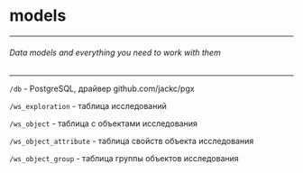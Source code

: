 # models

----

###### Data models and everything you need to work with them

----
`/db` - PostgreSQL, драйвер github.com/jackc/pgx

`/ws_exploration` - таблица исследований

`/ws_object` - таблица с объектами исследования

`/ws_object_attribute` - таблица свойств объекта исследования

`/ws_object_group` - таблица группы объектов исследования
